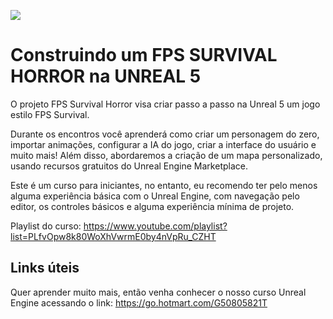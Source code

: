 ![](https://github.com/dfilitto/Unreal5FPSSurvival/blob/main/Unreal%20Engine%205%20-%20CONSTRUINDO%20%20UM%20FIRST%20PERSON%20SHOOTER%20%20Survival%20horror.jpg)
# Construindo um FPS SURVIVAL HORROR na UNREAL 5

O projeto FPS Survival Horror visa criar passo a passo na Unreal 5 um jogo estilo FPS Survival. 

Durante os encontros você aprenderá como criar um personagem do zero, importar animações, configurar a IA do jogo, criar a interface do usuário e muito mais! 
Além disso, abordaremos a criação de um mapa personalizado, usando recursos gratuitos do Unreal Engine Marketplace. 

Este é um curso para iniciantes, no entanto, eu recomendo ter pelo menos alguma experiência básica com o Unreal Engine, com navegação pelo editor, os controles básicos e alguma experiência mínima de projeto. 

Playlist do curso: https://www.youtube.com/playlist?list=PLfvOpw8k80WoXhVwrmE0by4nVpRu_CZHT

## Links úteis

Quer aprender muito mais, então venha conhecer o nosso curso Unreal Engine acessando o link: https://go.hotmart.com/G50805821T
